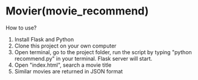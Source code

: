 # Movier(movie_recommend)

   How to use?

1. Install Flask and Python
2. Clone this project on your own computer
3. Open terminal, go to the project folder, run the script by typing "python recommend.py" in your terminal. Flask server will start.
4. Open "index.html", search a movie title 
5. Similar movies are returned in JSON format
